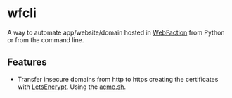 wfcli
=====

A way to automate app/website/domain hosted in
 [WebFaction](https://www.webfaction.com/?aid=4937)
 from Python or from the command line.

## Features

* Transfer insecure domains from http to https creating
 the certificates with [LetsEncrypt](https://letsencrypt.org/).
Using the [acme.sh](https://github.com/Neilpang/acme.sh).
 
 

